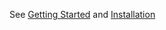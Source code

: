 See [Getting Started](https://github.com/cayleygraph/cayley/blob/master/docs/Getting-Started.md) and [Installation](https://github.com/cayleygraph/cayley/blob/master/docs/Installation.md)
